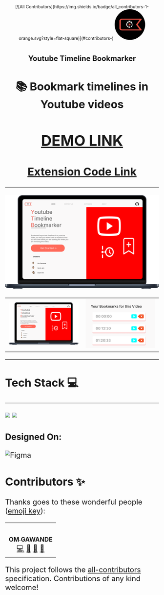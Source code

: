 <div align = "center">
<!-- ALL-CONTRIBUTORS-BADGE:START - Do not remove or modify this section -->
[![All Contributors](https://img.shields.io/badge/all_contributors-1-orange.svg?style=flat-square)](#contributors-)
<!-- ALL-CONTRIBUTORS-BADGE:END -->
<img style="border-radius:80px;" width="100px" src = "./readme_assets/logo.png">

<h1 align="center"> <font size="5"> <b> Youtube Timeline Bookmarker </b></h1>
<!-- PROJECT LOGO -->

<h2><b>📚 Bookmark timelines in Youtube videos</b></h2>

# [DEMO LINK](https://yttb.netlify.app/)

## [Extension Code Link](https://github.com/Sriver27/YouTube-Timeline-Bookmarker)

  </div>
  
---

<div align="center">
<img  src = "./readme_assets/mockup.png">
  </div>

<table>
  <tr>
    <td><img width="500px" src = "./readme_assets/mockup.png"></td>
    <td><img width="500px" src = "./readme_assets/popup.png"></td>
  </tr>
  
</table>

---

## Tech Stack 💻

---

<img src="https://img.shields.io/badge/React-20232A?style=for-the-badge&logo=react&logoColor=61DAFB"> <img src="https://img.shields.io/badge/CSS3-1572B6?style=for-the-badge&logo=css3&logoColor=white">

### Designed On:

![Figma](https://img.shields.io/badge/Figma-FbbE99?style=for-the-badge&logo=figma&logoColor=white)

## Contributors ✨

Thanks goes to these wonderful people ([emoji key](https://allcontributors.org/docs/en/emoji-key)):

<!-- ALL-CONTRIBUTORS-LIST:START - Do not remove or modify this section -->
<!-- prettier-ignore-start -->
<!-- markdownlint-disable -->
<table>
  <tr>
    <td align="center"><a href="https://github.com/Spyware007"><img src="https://avatars.githubusercontent.com/u/89961974?v=4?s=100" width="100px;" alt=""/><br /><sub><b>OM GAWANDE</b></sub></a><br /><a href="https://github.com/Spyware007/YouTube-Timeline-Bookmarker-Product-Page/commits?author=Spyware007" title="Code">💻</a> <a href="#data-Spyware007" title="Data">🔣</a> <a href="https://github.com/Spyware007/YouTube-Timeline-Bookmarker-Product-Page/commits?author=Spyware007" title="Documentation">📖</a> <a href="#maintenance-Spyware007" title="Maintenance">🚧</a></td>
  </tr>
</table>

<!-- markdownlint-restore -->
<!-- prettier-ignore-end -->

<!-- ALL-CONTRIBUTORS-LIST:END -->

This project follows the [all-contributors](https://github.com/all-contributors/all-contributors) specification. Contributions of any kind welcome!